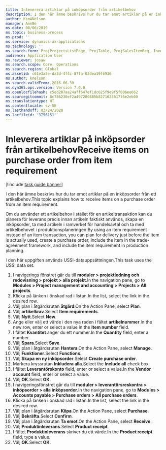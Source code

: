 ```yaml
---
title: Inleverera artiklar på inköpsorder från artikelbehov
description: I den här ämne beskrivs hur du tar emot artiklar på en inköpsorder från ett artikelbehov.
author: KimANelson
manager: AnnBe
ms.date: 08/06/2019
ms.topic: business-process
ms.prod: ''
ms.service: dynamics-ax-applications
ms.technology: ''
ms.search.form: ProjProjectsListPage, ProjTable, ProjSalesItemReq, InventItemIdLookupSimple, PurchCreateFromSalesOrder, VendAccountItemLookup, PurchTable, PurchEditLines
audience: Application User
ms.reviewer: josaw
ms.search.scope: Core, Operations
ms.search.region: Global
ms.assetid: c61e3a5e-da3d-4f4c-87fa-03dea19f6936
ms.author: knelson
ms.search.validFrom: 2016-06-30
ms.dyn365.ops.version: Version 7.0.0
ms.openlocfilehash: c5ed287aa24aff647ef1dc625f9e9f5f086ee662
ms.sourcegitcommit: 8c786230ef2a497280885b827162561776e2eb00
ms.translationtype: HT
ms.contentlocale: sv-SE
ms.lasthandoff: 03/24/2020
ms.locfileid: "3756151"
---
```

# <a name="receive-items-on-purchase-order-from-item-requirement"></a><span data-ttu-id="eb088-103">Inleverera artiklar på inköpsorder från artikelbehov</span><span class="sxs-lookup"><span data-stu-id="eb088-103">Receive items on purchase order from item requirement</span></span>

[!include [task guide banner](../../includes/task-guide-banner.md)]

<span data-ttu-id="eb088-104">I den här ämne beskrivs hur du tar emot artiklar på en inköpsorder från ett artikelbehov.</span><span class="sxs-lookup"><span data-stu-id="eb088-104">This topic explains how to receive items on a purchase order from an item requirement.</span></span>

<span data-ttu-id="eb088-105">Om du använder ett artikelbehov i stället för en artikeltransaktion kan du planera för leverans precis innan artikeln faktiskt används, skapa en inköpsorder, ta med artikeln i ramverket för handelsavtal och ta med artikelbehovet i produktionsplaneringen.</span><span class="sxs-lookup"><span data-stu-id="eb088-105">By using an item requirement instead of an item transaction, you can plan for delivery just before the item is actually used, create a purchase order, include the item in the trade-agreement framework, and include the item requirement in production planning.</span></span> 

<span data-ttu-id="eb088-106">I den här uppgiften används USSI-datauppsättningen.</span><span class="sxs-lookup"><span data-stu-id="eb088-106">This task uses the USSI data set.</span></span>

1. <span data-ttu-id="eb088-107">I navigerings fönstret går du till **moduler > projektledning och redovisning > projekt > alla projekt**.</span><span class="sxs-lookup"><span data-stu-id="eb088-107">In the navigation pane, go to **Modules > Project management and accounting > Projects > All projects**.</span></span>
2. <span data-ttu-id="eb088-108">Klicka på länken i önskad rad i listan.</span><span class="sxs-lookup"><span data-stu-id="eb088-108">In the list, select the link in the desired row.</span></span>
3. <span data-ttu-id="eb088-109">Välj plan i åtgärdsrutan **åtgärd**.</span><span class="sxs-lookup"><span data-stu-id="eb088-109">On the Action Pane, select **Plan**.</span></span>
4. <span data-ttu-id="eb088-110">Välj **artikelkrav**.</span><span class="sxs-lookup"><span data-stu-id="eb088-110">Select **Item requirements**.</span></span>
5. <span data-ttu-id="eb088-111">Välj **Nytt**.</span><span class="sxs-lookup"><span data-stu-id="eb088-111">Select **New**.</span></span>
6. <span data-ttu-id="eb088-112">Ange eller välj ett värde i den nya raden i fältet **artikelnummer**.</span><span class="sxs-lookup"><span data-stu-id="eb088-112">In the new row, enter or select a value in the **Item number** field.</span></span>
7. <span data-ttu-id="eb088-113">I fältet **Kvantitet** anger du ett nummer.</span><span class="sxs-lookup"><span data-stu-id="eb088-113">In the **Quantity** field, enter a number.</span></span>
8. <span data-ttu-id="eb088-114">Välj **Spara**.</span><span class="sxs-lookup"><span data-stu-id="eb088-114">Select **Save**.</span></span>
9. <span data-ttu-id="eb088-115">Välj plan i åtgärdsrutan **Hantera**.</span><span class="sxs-lookup"><span data-stu-id="eb088-115">On the Action Pane, select **Manage**.</span></span>
10. <span data-ttu-id="eb088-116">Välj **Funktioner**.</span><span class="sxs-lookup"><span data-stu-id="eb088-116">Select **Functions**.</span></span>
11. <span data-ttu-id="eb088-117">Välj **Skapa en ny inköpsorder**.</span><span class="sxs-lookup"><span data-stu-id="eb088-117">Select **Create purchase order**.</span></span>
12. <span data-ttu-id="eb088-118">Markera kryssrutan **Inkludera alla**.</span><span class="sxs-lookup"><span data-stu-id="eb088-118">Select the **Include all** check box.</span></span>
13. <span data-ttu-id="eb088-119">I fältet **Leverantörskonto** field, enter or select a value.</span><span class="sxs-lookup"><span data-stu-id="eb088-119">In the **Vendor account** field, enter or select a value.</span></span>
14. <span data-ttu-id="eb088-120">Välj **OK**.</span><span class="sxs-lookup"><span data-stu-id="eb088-120">Select **OK**.</span></span>
15. <span data-ttu-id="eb088-121">I navigeringsfönstret går du till **moduler > leverantörsreskontra > inköpsorder > alla inköpsorder**.</span><span class="sxs-lookup"><span data-stu-id="eb088-121">In the navigation pane, go to **Modules > Accounts payable > Purchase orders > All purchase orders**.</span></span>
16. <span data-ttu-id="eb088-122">Klicka på länken i önskad rad i listan.</span><span class="sxs-lookup"><span data-stu-id="eb088-122">In the list, select the link in the desired row.</span></span>
17. <span data-ttu-id="eb088-123">Välj plan i åtgärdsrutan **Köpa**.</span><span class="sxs-lookup"><span data-stu-id="eb088-123">On the Action Pane, select **Purchase**.</span></span>
18. <span data-ttu-id="eb088-124">Välj **Bekräfta**.</span><span class="sxs-lookup"><span data-stu-id="eb088-124">Select **Confirm**.</span></span>
19. <span data-ttu-id="eb088-125">Välj plan i åtgärdsrutan **Ta emot**.</span><span class="sxs-lookup"><span data-stu-id="eb088-125">On the Action Pane, select **Receive**.</span></span>
20. <span data-ttu-id="eb088-126">Välj **Produktinleverans**.</span><span class="sxs-lookup"><span data-stu-id="eb088-126">Select **Product receipt**.</span></span>
21. <span data-ttu-id="eb088-127">I fältet **Produktinleverans** skriver du ett värde.</span><span class="sxs-lookup"><span data-stu-id="eb088-127">In the **Product receipt** field, type a value.</span></span>
22. <span data-ttu-id="eb088-128">Välj **OK**.</span><span class="sxs-lookup"><span data-stu-id="eb088-128">Select **OK**.</span></span>

